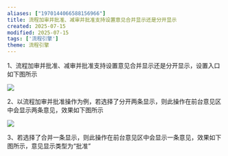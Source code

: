 ```yaml
---
aliases: ["1970144066588156966"]
title: 流程加审并批准、减审并批准支持设置意见合并显示还是分开显示
created: 2025-07-15
modified: 2025-07-15
tags: ['流程引擎']
theme: 流程引擎
---
```


1、流程加审并批准、减审并批准支持设置意见合并显示还是分开显示，设置入口如下图所示

![](https://myhelpdoc.oss-cn-heyuan.aliyuncs.com/mdimages/9d5024d3b08c8a2551e6c597d349e58b.jpg)

2、以流程加审并批准操作为例，若选择了分开两条显示，则此操作在前台意见区中会显示两条意见，效果如下图所示

![](https://myhelpdoc.oss-cn-heyuan.aliyuncs.com/mdimages/ef53fce22d0ae331e40de7d48b9272af.jpg)

3、若选择了合并一条显示，则此操作在前台意见区中会显示一条意见，效果如下图所示，意见显示类型为“批准”


